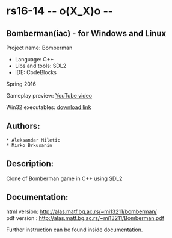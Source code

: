 # rs16-14 -- o(X_X)o --
## Bomberman(iac) - for Windows and Linux 

Project name: Bomberman

* Language: C++
* Libs and tools: SDL2
* IDE: CodeBlocks

Spring 2016

Gameplay preview: [YouTube video](https://www.youtube.com/watch?v=pd0hhDsH8J0)

Win32 executables: [download link](http://alas.matf.bg.ac.rs/~mi13211/Bomberman.rar)

## Authors:
	* Aleksandar Miletic
	* Mirko Brkusanin

## Description: 
Clone of Bomberman game in C++ using SDL2

## Documentation:
html version: http://alas.matf.bg.ac.rs/~mi13211/bomberman/ <br/> 
pdf version : http://alas.matf.bg.ac.rs/~mi13211/Bomberman.pdf

Further instruction can be found inside documentation.
